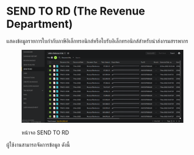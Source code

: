 # SEND TO RD (The Revenue Department)

แสดงข้อมูลรายการใบกำกับภาษีอิเล็กทรอนิกส์หรือใบรับอิเล็กทรอนิกส์สำหรับนำส่งกรมสรรพากร

<figure><img src="../../.gitbook/assets/image (34).png" alt=""><figcaption><p>หน้าจอ SEND TO RD</p></figcaption></figure>

ผู้ใช้งานสามารถจัดการข้อมูล ดังนี้
